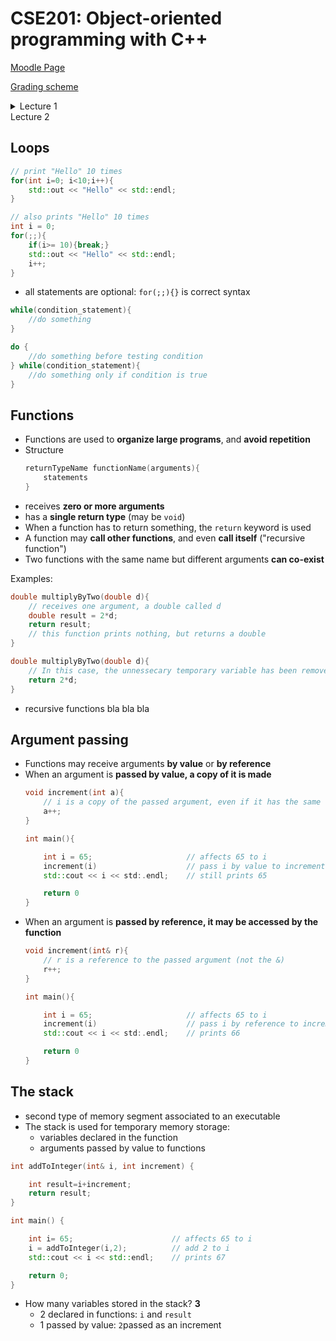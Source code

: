 # CSE201: Object-oriented programming with C++

[Moodle Page](https://moodle.polytechnique.fr/course/view.php?id=14938)

[Grading scheme](https://www.enseignement.polytechnique.fr/informatique/CSE201/td/0/evaluation.html)

<details><summary>Lecture 1</summary>
<p>

[PowerPoint](https://moodle.polytechnique.fr/pluginfile.php/482963/mod_resource/content/12/CSE201%20-%20Object-oriented%20Programming%20in%20C%2B%2B%20-%20Session%201.pdf) 

Course structue: 

* 7 weeks - programming and software engineering
* 6 weeks - collaborative project 

```cpp
   // Your First C++ Program

  #include <iostream>

  int main() {
      std::cout << "Hello World!";
      return 0;
  }
```
   
## References and Pointers

- variables stored in memory, at a given **address**
- they *have* an **address** and *contain* a **value**



- a *reference* is a **supplementary name for a variable**
- syntax: `typeName& referenceName=variableName;`

```cpp
unsigned char i=165; // The variable i is stored at address 17
unsigned char& r=i; // r is just **another name** for i
```

- a *pointer* is a variable that **contains the address of another variable**
- syntax: `typeName* pointerName=&variableName;`

```cpp
unsigned char i=165; // The variable i is stored at address 17
unsigned char* r=&i; // The variable p contains the value 17, p is stored elsewhere
```

- p **points** to the variable i
- \*p **depoints** p

```cpp
unsigned char* p; // The variable p contains the address of i 
unsigned char *p; // The variable *p contains the value at the address p, so i
```

- you can do pointer arithmetics
- `p++;` adds the memory space of the object (moves to next object)


- A variable representing an array **"is" a pointer to the first element of the array**

```cpp
unsigned char i[10]; // i is a pointer to the first element
unsigned char* p=i; // p is equal to i
```
- p moves within the array (moves by memory length of `unsigned char`)

```cpp
*(p+4)=65; // affects 65 to the 5th element of the array
std::cout << i[4] << std:endl; // prints A (char corresponding to 65)
```
- when the program terminates, all allocated memory is cleared

## Tests

- Attention: `==` vs. `=`
```cpp
if(i==2){
    // enter if i is equal to 2
}
if(i=2){
    // i is now 2
    // 2 is converted to True, always enter statement
}
```

- `&&` : and
    - more efficiant than `&`
    - if first is `False`, doesn't test second
- `||` : or
- `=!` : not

</p>
</details>

<summary>Lecture 2</summary>

## Loops
```cpp
// print "Hello" 10 times
for(int i=0; i<10;i++){
    std::out << "Hello" << std::endl;
}

// also prints "Hello" 10 times
int i = 0;
for(;;){
    if(i>= 10){break;}
    std::out << "Hello" << std::endl;
    i++;
}
```
- all statements are optional: `for(;;){}` is correct syntax
```cpp
while(condition_statement){
    //do something
}

do {
    //do something before testing condition
} while(condition_statement){
    //do something only if condition is true
}
```

## Functions
- Functions are used to **organize large programs**, and **avoid repetition**
- Structure 
    ```cpp
    returnTypeName functionName(arguments){
        statements
    }
    ```
- receives **zero or more arguments**
- has a **single return type** (may be `void`)
- When a function has to return something, the `return` keyword is used
- A function may **call other functions**, and even **call itself** ("recursive function")
- Two functions with the same name but different arguments **can co-exist**

Examples:
```cpp
double multiplyByTwo(double d){
    // receives one argument, a double called d
    double result = 2*d;
    return result;
    // this function prints nothing, but returns a double
}

double multiplyByTwo(double d){
    // In this case, the unnessecary temporary variable has been removed
    return 2*d;
}
```

- recursive functions bla bla bla

## Argument passing

- Functions may receive arguments **by value** or **by reference**
- When an argument is **passed by value, a copy of it is made**
    ```cpp
    void increment(int a){
        // i is a copy of the passed argument, even if it has the same name
        a++;
    }

    int main(){

        int i = 65;                     // affects 65 to i
        increment(i)                    // pass i by value to increment 
        std::cout << i << std:.endl;    // still prints 65

        return 0
    }
    ```
- When an argument is **passed by reference, it may be accessed by the function**
    ```cpp
    void increment(int& r){
        // r is a reference to the passed argument (not the &)
        r++;
    }

    int main(){

        int i = 65;                     // affects 65 to i
        increment(i)                    // pass i by reference to increment 
        std::cout << i << std:.endl;    // prints 66

        return 0
    }
    ```

## The stack

- second type of memory segment associated to an executable
- The stack is used for temporary memory storage:
    - variables declared in the function
    - arguments passed by value to functions
```cpp
int addToInteger(int& i, int increment) {

    int result=i+increment;
    return result;
}

int main() {

    int i= 65;                      // affects 65 to i
    i = addToInteger(i,2);          // add 2 to i
    std::cout << i << std::endl;    // prints 67

    return 0;
}
```
- How many variables stored in the stack? **3**
    - 2 declared in functions: `i` and `result`
    - 1 passed by value: `2`passed as an increment